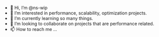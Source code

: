 - 👋 Hi, I’m @ns-wip
- 👀 I’m interested in performance, scalability, optimization projects.
- 🌱 I’m currently learning so many things.
- 💞️ I’m looking to collaborate on projects that are performance related.
- 📫 How to reach me ...

<!---
ns-wip/ns-wip is a ✨ special ✨ repository because its `README.md` (this file) appears on your GitHub profile.
You can click the Preview link to take a look at your changes.
--->
